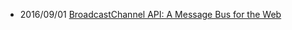 

- 2016/09/01 [BroadcastChannel API: A Message Bus for the Web](https://developers.google.com/web/updates/2016/09/broadcastchannel)


